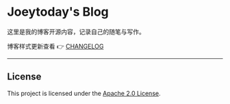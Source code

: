 # Joeytoday's Blog

这里是我的博客开源内容，记录自己的随笔与写作。

博客样式更新查看 👉 [CHANGELOG](./CHANGELOG.md)

---

## License

This project is licensed under the [Apache 2.0 License](./LICENSE).
